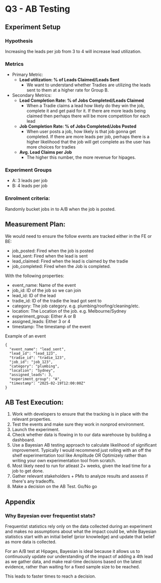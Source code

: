 # Q3 - AB Testing

## Experiment Setup
### Hypothesis
Increasing the leads per job from 3 to 4 will increase lead utilization.

### Metrics
- Primary Metric: 
    - __Lead utilization: % of Leads Claimed/Leads Sent__
        - We want to understand whether Tradies are utilizing the leads sent to them at a higher rate for Group B.
- Secondary Metrics: 
    - __Lead Completion Rate: % of Jobs Completed/Leads Claimed__
        - When a Tradie claims a lead how likely do they win the job, complete it and get paid for it. If there are more leads being claimed then perhaps there will be more competition for each lead
    - __Job Completion Rate: % of Jobs Completed/Jobs Posted__ 
        - When user posts a job, how likely is that job gonna get completed. If there are more leads per job, perhaps there is a higher likelihood that the job will get complete as the user has more choices for tradies
    - __Avg. Lead Claims per Job__
        - The higher this number, the more revenue for hipages.

### Experiment Groups
- A: 3 leads per job
- B: 4 leads per job

### Enrolment criteria: 
Randomly bucket jobs in to A/B when the job is posted.

## Measurement Plan:
We would need to ensure the follow events are tracked either in the FE or BE:
- job_posted: Fired when the job is posted
- lead_sent: Fired when the lead is sent
- lead_claimed: Fired when the lead is claimed by the tradie
- job_completed: Fired when the Job is completed.

With the following properties:
- event_name: Name of the event
- job_id: ID of the job so we can join
- lead_id: ID of the lead
- tradie_id: ID of the tradie the lead got sent to
- category: The job category. e.g. plumbing/roofing/cleaning/etc.
- location: The Location of the job. e.g. Melbourne/Sydney
- experiment_group: Either A or B
- assigned_leads: Either 3 or 4
- timestamp: The timestamp of the event

Example of an event
```
{
  "event_name": "lead_sent",
  "lead_id": "lead_123",
  "tradie_id": "tradie_123",
  "job_id": "job_123",
  "category": "plumbing",
  "location": "Sydney",
  "assigned_leads": 3, 
  "experiment_group": "A",
  "timestamp": "2025-02-19T12:00:00Z"
}
```

## AB Test Execution:
1. Work with developers to ensure that the tracking is in place with the relevant properties. 
2. Test the events and make sure they work in nonprod environment.
3. Launch the experiment. 
4. Check whether data is flowing in to our data warehouse by building a dashboard.
5. Use a Bayesian AB testing approach to calculate likelihood of significant improvement. Typically I would recommend just rolling with an off the shelf experimentation tool like Amplitude OR Optimizely rather than writing your own experimentation tool from scratch.
6. Most likely need to run for atleast 2+ weeks, given the lead time for a job to get done.
7. Gather relevant stakeholders + PMs to analyze results and assess if there's any tradeoffs.
8. Make a decision on the AB Test. Go/No go

## Appendix
### Why Bayesian over frequentist stats?

Frequentist statistics rely only on the data collected during an experiment and makes no assumptions about what the impact could be, while Bayesian statistics start with an initial belief (prior knowledge) and update that belief as more data is collected. 

For an A/B test at Hipages, Bayesian is ideal because it allows us to continuously update our understanding of the impact of adding a 4th lead as we gather data, and make real-time decisions based on the latest evidence, rather than waiting for a fixed sample size to be reached.

This leads to faster times to reach a decision.